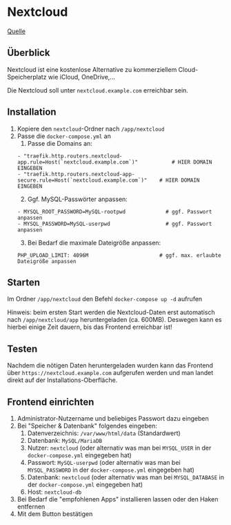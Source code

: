 # Nextcloud
[Quelle](https://goneuland.de/nextcloud-server-mit-docker-compose-und-traefik-installieren/)

## Überblick
Nextcloud ist eine kostenlose Alternative zu kommerziellem Cloud-Speicherplatz wie iCloud, OneDrive,...

Die Nextcloud soll unter `nextcloud.example.com` erreichbar sein.

## Installation
1. Kopiere den `nextcloud`-Ordner nach `/app/nextcloud`
2. Passe die `docker-compose.yml` an
   1. Passe die Domains an:
   ```
   - "traefik.http.routers.nextcloud-app.rule=Host(`nextcloud.example.com`)"           # HIER DOMAIN EINGEBEN
   - "traefik.http.routers.nextcloud-app-secure.rule=Host(`nextcloud.example.com`)"    # HIER DOMAIN EINGEBEN
   ```
   2. Ggf. MySQL-Passwörter anpassen:
   ```
   - MYSQL_ROOT_PASSWORD=MySQL-rootpwd             # ggf. Passwort anpassen
   - MYSQL_PASSWORD=MySQL-userpwd                  # ggf. Passwort anpassen
   ```
   3. Bei Bedarf die maximale Dateigröße anpassen:
   ```
   PHP_UPLOAD_LIMIT: 4096M                       # ggf. max. erlaubte Dateigröße anpassen
   ```

## Starten
Im Ordner `/app/nextcloud` den Befehl `docker-compose up -d` aufrufen

Hinweis: beim ersten Start werden die Nextcloud-Daten erst automatisch nach `/app/nextcloud/app` heruntergeladen (ca. 600MB). Deswegen kann es hierbei einige Zeit dauern, bis das Frontend erreichbar ist!

## Testen
Nachdem die nötigen Daten heruntergeladen wurden kann das Frontend über `https://nextcloud.example.com` aufgerufen werden und man landet direkt auf der Installations-Oberfläche.

## Frontend einrichten
1. Administrator-Nutzername und beliebiges Passwort dazu eingeben
2. Bei "Speicher & Datenbank" folgendes eingeben:
   1. Datenverzeichnis: `/var/www/html/data` (Standardwert)
   2. Datenbank: `MySQL/MariaDB`
   3. Nutzer: `nextcloud` (oder alternativ was man bei `MYSQL_USER` in der `docker-compose.yml` eingegeben hat)
   4. Passwort: `MySQL-userpwd` (oder alternativ was man bei `MYSQL_PASSWORD` in der `docker-compose.yml` eingegeben hat)
   5. Datenbank: `nextcloud` (oder alternativ was man bei `MYSQL_DATABASE` in der `docker-compose.yml` eingegeben hat)
   6. Host: `nextcloud-db`
3. Bei Bedarf die "empfohlenen Apps" installieren lassen oder den Haken entfernen
4. Mit dem Button bestätigen
